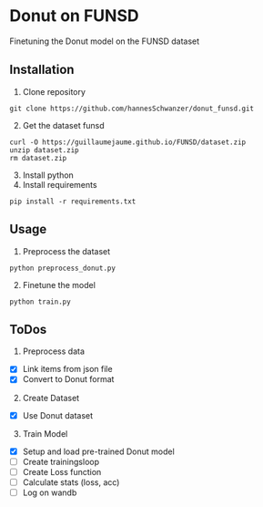 # Donut on FUNSD
Finetuning the Donut model on the FUNSD dataset

## Installation
1. Clone repository
```
git clone https://github.com/hannesSchwanzer/donut_funsd.git
```
2. Get the dataset funsd
```
curl -O https://guillaumejaume.github.io/FUNSD/dataset.zip
unzip dataset.zip
rm dataset.zip
```
3. Install python
4. Install requirements
```
pip install -r requirements.txt
```

## Usage
1. Preprocess the dataset
``` 
python preprocess_donut.py
```
2. Finetune the model
```
python train.py
```

## ToDos
1. Preprocess data
- [x] Link items from json file
- [x] Convert to Donut format
2. Create Dataset
- [x] Use Donut dataset
3. Train Model
- [x] Setup and load pre-trained Donut model
- [ ] Create trainingsloop
- [ ] Create Loss function
- [ ] Calculate stats (loss, acc)
- [ ] Log on wandb
